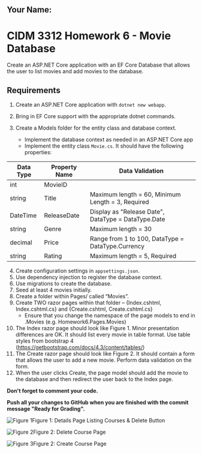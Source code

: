 ## Your Name:

# CIDM 3312 Homework 6 - Movie Database
Create an ASP.NET Core application with an EF Core Database that allows the user to list movies and add movies to the database.

## Requirements
1. Create an ASP.NET Core application with `dotnet new webapp`.
2. Bring in EF Core support with the appropriate dotnet commands.
3. Create a Models folder for the entity class and database context.

      * Implement the database context as needed in an ASP.NET Core app
      * Implement the entity class `Movie.cs`. It should have the following properties:
  
  | Data Type     | Property Name | Data Validation |
  | ------------- | ------------- | --------------- |
  | int           | MovieID       |  |
  | string        | Title         | Maximum length = 60, Minimum Length = 3, Required |
  | DateTime      | ReleaseDate   | Display as "Release Date", DataType = DataType.Date |
  | string        | Genre         | Maximum length = 30 |
  | decimal       | Price         | Range from 1 to 100, DataType = DataType.Currency |
  | string        | Rating        | Maximum length = 5, Required |

4. Create configuration settings in `appsettings.json`.
5. Use dependency injection to register the database context.
6. Use migrations to create the database.
7. Seed at least 4 movies initially.
8. Create a folder within Pages/ called “Movies”.
9. Create TWO razor pages within that folder – {Index.cshtml, Index.cshtml.cs} and {Create.cshtml, Create.cshtml.cs}
     * Ensure that you change the namespace of the page models to end in .Movies (e.g. Homework6.Pages.Movies)
10. The Index razor page should look like Figure 1. Minor presentation differences are OK. It should list every movie in table format. Use table styles from bootstrap 4 (https://getbootstrap.com/docs/4.3/content/tables/)
11. The Create razor page should look like Figure 2. It should contain a form that allows the user to add a new movie. Perform data validation on the form.
12. When the user clicks Create, the page model should add the movie to the database and then redirect the user back to the Index page.


**Don't forget to comment your code.**


**Push all your changes to GitHub when you are finished with the commit message "Ready for Grading".**


![Figure 1](https://i.imgur.com/SnGPjXq.png)Figure 1: Details Page Listing Courses & Delete Button


![Figure 2](https://i.imgur.com/xKhC5uF.png)Figure 2: Delete Course Page


![Figure 3](https://i.imgur.com/P2B75to.png)Figure 2: Create Course Page
